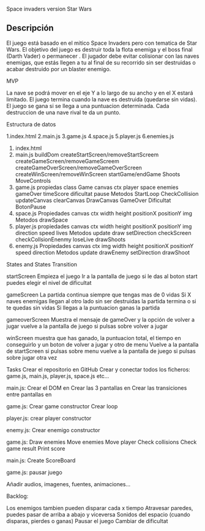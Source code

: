 Space invaders version Star Wars

## Descripción

El juego está basado en el mitico Space Invaders pero con tematica de Star Wars. El objetivo del juego es destruir toda la flota enemiga y el boss final (Darth Vader) o permanecer . El jugador debe evitar colisionar con las naves enemigas, que estás llegen a tu al final de su recorrido sin ser destruidas o acabar destruido por un blaster enemigo.

MVP

La nave se podrá mover en el eje Y a lo largo de su ancho y en el X estará limitado. El juego termina cuando la nave es destruida (quedarse sin vidas). El juego se gana si se llega a una puntuacion determinada. Cada destruccion de una nave rival te da un punto.

Estructura de datos

1.index.html
2.main.js
3.game.js
4.space.js
5.player.js
6.enemies.js

1. index.html
2. main.js
   buildDom
   createStartScreen/removeStartScreem
   createGameScreen/removeGameScreem
   createGameOverScreen/removeGameOverScreen
   createWinScreen/removeWinScreen
   startGame/endGame
   Shoots
   MoveControls
3. game.js
   propiedas class Game
   canvas
   ctx
   player
   space
   enemies
   gameOver
   timeScore
   dificultat
   pause
   Metodos
   StartLoop
   CheckCollision
   updateCanvas
   clearCanvas
   DrawCanvas
   GameOver
   Dificultat
   BotonPause
4. space.js
   Propiedades
   canvas
   ctx
   width
   height
   positionX
   positionY
   img
   Metodos
   drawSpace
5. player.js
   propiedades
   canvas
   ctx
   width
   height
   positionX
   positionY
   img
   direction
   speed
   lives
   Metodos
   update
   draw
   setDirection
   checkScreen
   checkCollsionEnenmy
   loseLive
   drawShoots
6. enemy.js
   Propiedades
   canvas
   ctx
   img
   width
   height
   positionX
   positionY
   speed
   direction
   Metodos
   update
   drawEnemy
   setDirection
   drawShoot

States and States Transition

startScreen
Empieza el juego
Ir a la pantalla de juego si le das al boton start
puedes elegir el nivel de dificultat

gameScreen
La partida continua siempre que tengas mas de 0 vidas
Si X naves enemigas llegan al otro lado sin ser destruidas la partida termina o si te quedas sin vidas
Si llegas a la puntuacion ganas la partida

gameoverScreen
Muestra el mensaje de gameOver y la opción de volver a jugar
vuelve a la pantalla de juego si pulsas sobre volver a jugar

winScreen
muestra que has ganado, la puntuacion total, el tiempo en conseguirlo y un boton de volver a jugar y otro de menu
Vuelve a la pantalla de startScreen si pulsas sobre menu
vuelve a la pantalla de juego si pulsas sobre jugar otra vez

Tasks
Crear el repositorio en GitHub
Crear y conectar todos los ficheros: game.js, main.js, player.js, space.js etc...

main.js:
Crear el DOM en
Crear las 3 pantallas en
Crear las transiciones entre pantallas en

game.js:
Crear game constructor
Crear loop

player.js:
crear player constructor

enemy.js:
Crear enemigo constructor

game.js:
Draw enemies
Move enemies
Move player
Check collisions
Check game result
Print score

main.js:
Create ScoreBoard

game.js:
pausar juego

Añadir audios, imagenes, fuentes, animaciones...

Backlog:

Los enemigos tambien pueden disparar cada x tiempo
Atravesar paredes, puedes pasar de arriba a abajo y viceversa
Sonidos del espacio (cuando disparas, pierdes o ganas)
Pausar el juego
Cambiar de dificultat
